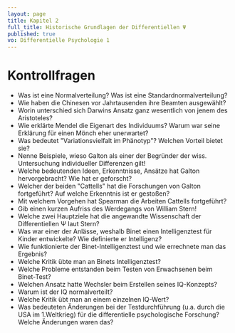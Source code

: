 ```yaml
---
layout: page
title: Kapitel 2
full_title: Historische Grundlagen der Differentiellen Ψ
published: true
vo: Differentielle Psychologie 1
---
```


# Kontrollfragen

* Was ist eine Normalverteilung? Was ist eine Standardnormalverteilung?
* Wie haben die Chinesen vor Jahrtausenden ihre Beamten ausgewählt?
* Worin unterschied sich Darwins Ansatz ganz wesentlich von jenem des Aristoteles?
* Wie erklärte Mendel die Eigenart des Individuums? Warum war seine Erklärung für einen Mönch eher unerwartet?
* Was bedeutet "Variationsvielfalt im Phänotyp"? Welchen Vorteil bietet sie?
* Nenne Beispiele, wieso Galton als einer der Begründer der wiss. Untersuchung individueller Differenzen gilt!
* Welche bedeutenden Ideen, Erkenntnisse, Ansätze hat Galton hervorgebracht? Wie hat er geforscht?
* Welcher der beiden "Cattells" hat die Forschungen von Galton fortgeführt? Auf welche Erkenntnis ist er gestoßen?
* Mit welchem Vorgehen hat Spearman die Arbeiten Cattells fortgeführt?
* Gib einen kurzen Aufriss des Werdegangs von William Stern!
* Welche zwei Hauptziele hat die angewandte Wissenschaft der Differentiellen Ψ laut Stern?
* Was war einer der Anlässe, weshalb Binet einen Intelligenztest für Kinder entwickelte? Wie definierte er Intelligenz?
* Wie funktionierte der Binet-Intelligenztest und wie errechnete man das Ergebnis?
* Welche Kritik übte man an Binets Intelligenztest?
* Welche Probleme entstanden beim Testen von Erwachsenen beim Binet-Test?
* Welchen Ansatz hatte Wechsler beim Erstellen seines IQ-Konzepts?
* Warum ist der IQ normalverteilt?
* Welche Kritik übt man an einem einzelnen IQ-Wert?
* Was bedeuteten Änderungen bei der Testdurchführung (u.a. durch die USA im 1.Weltkrieg) für die differentielle psychologische Forschung? Welche Änderungen waren das?
